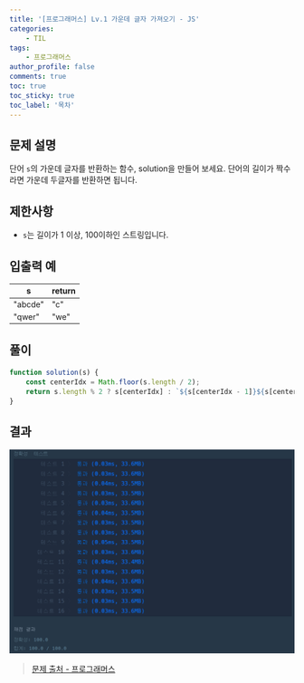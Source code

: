 ```yaml
---
title: '[프로그래머스] Lv.1 가운데 글자 가져오기 - JS'
categories:
    - TIL
tags:
    - 프로그래머스
author_profile: false
comments: true
toc: true
toc_sticky: true
toc_label: '목차'
---
```


## 문제 설명

단어 `s`의 가운데 글자를 반환하는 함수, solution을 만들어 보세요. 단어의 길이가 짝수라면 가운데 두글자를 반환하면 됩니다.

## 제한사항

-   `s`는 길이가 1 이상, 100이하인 스트링입니다.

## 입출력 예

| s       | return |
| ------- | ------ |
| "abcde" | "c"    |
| "qwer"  | "we"   |

## 풀이

```javascript
function solution(s) {
    const centerIdx = Math.floor(s.length / 2);
    return s.length % 2 ? s[centerIdx] : `${s[centerIdx - 1]}${s[centerIdx]}`;
}
```

## 결과

![result](/assets/images/2023/08/22/algorithm-23-result.png)

> [문제 출처 - 프로그래머스](https://school.programmers.co.kr/learn/courses/30/lessons/12903?language=javascript)
